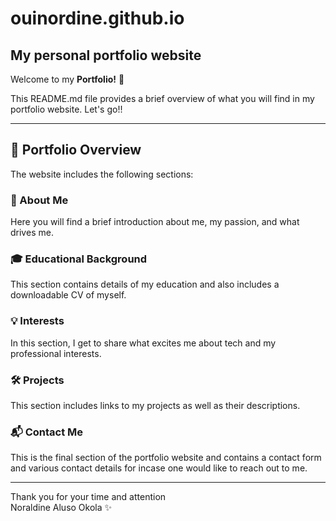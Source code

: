 # ouinordine.github.io
## My personal portfolio website

Welcome to my **Portfolio!** 🎉  

This README.md file provides a brief overview of what you will find in my portfolio website. Let's go!!

---  

## 🌟 Portfolio Overview  
The website includes the following sections:

### 📝 About Me  
Here you will find a brief introduction about me, my passion, and what drives me.  


### 🎓 Educational Background  
This section contains details of my education and also includes a downloadable CV of myself.  


### 💡 Interests  
In this section, I get to share what excites me about tech and my professional interests.  


### 🛠️ Projects  
This section includes links to my projects as well as their descriptions.


### 📬 Contact Me  
This is the final section of the portfolio website and contains a contact form and various
contact details for incase one would like to reach out to me.

---   

Thank you for your time and attention   
Noraldine Aluso Okola ✨   